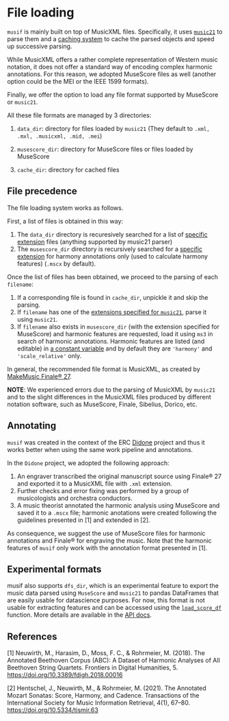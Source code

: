 # File loading

`musif` is mainly built on top of MusicXML files. Specifically, it uses [`music21`](https://web.mit.edu/`music21`/) to
parse them and a [caching system](./Caching.html) to cache the parsed objects and speed
up successive parsing.

While MusicXML offers a rather complete representation of Western music notation, it
does not offer a standard way of encoding complex harmonic annotations. For this reason,
we adopted MuseScore files as well (another option could be the MEI or the IEEE
1599 formats).

Finally, we offer the option to load any file format supported by MuseScore or
`music21`.

All these file formats are managed by 3 directories:
1. `data_dir`: directory for files loaded by `music21` (They default to `.xml, .mxl, .musicxml, .mid, .mei`)

2. `musescore_dir`: directory for MuseScore files or files loaded by MuseScore

3. `cache_dir`: directory for cached files

## File precedence

The file loading system works as follows.

First, a list of files is obtained in this way:

1. The `data_dir` directory is recuresively searched for a list of [specific
   extension](./API/musif.extract.html#musif.extract.constants.MUSIC21_FILE_EXTENSION) files (anything supported by music21 parser)
2. The `musescore_dir` directory is recursively searched for a
   [specific
   extension](./API/musif.musescore.html#musif.musescore.constants.MUSESCORE_FILE_EXTENSION) for harmony annotations only (used to calculate harmony features)
   (`.mscx` by default).

Once the list of files has been obtained, we proceed to the parsing of each
`filename`:
1. If a corresponding file is found in `cache_dir`, unpickle it and skip the parsing.
2. If `filename` has one of the [extensions specified for
   `music21`](./API/musif.extract.html#musif.extract.constants.MUSIC21_FILE_EXTENSION),
   parse it using `music21`.
3. If `filename` also exists in `musescore_dir` (with the extension specified for
   MuseScore) and harmonic features are requested, load it using `ms3` in search of
   harmonic annotations. Harmonic features are listed (and editable) in [a constant
   variable](./API/musif.extract.html#musif.extract.constants.REQUIRE_MSCORE) and by
   default they are `'harmony'` and `'scale_relative'` only.

In general, the recommended file format is MusicXML, as created by [MakeMusic Finale®
27](https://web.archive.org/web/https://www.finalemusic.com/blog/finale-v27-is-here/).

**NOTE**: We experienced errors due to the parsing of MusicXML by `music21` and to the slight
differences in the MusicXML files produced by different notation software, such as
MuseScore, Finale, Sibelius, Dorico, etc.

## Annotating

`musif` was created in the context of the ERC [Didone](https://didone.eu) project and thus
it works better when using the same work pipeline and annotations.

In the `Didone` project, we adopted the following approach:
1. An engraver transcribed the original manuscript source using Finale® 27 and
   exported it to a MusicXML file with `.xml` extension.
2. Further checks and error fixing was performed by a group of musicologists and orchestra conductors.
3. A music theorist annotated the harmonic analysis using MuseScore and saved it to a
   `.mscx` file; harmonic anotations were created following the guidelines presented in [1] and extended in [2].

As consequence, we suggest the use of MuseScore files for harmonic annotations and
Finale® for engraving the music. Note that the harmonic features of `musif` only
work with the annotation format presented in [1].

## Experimental formats

musif also supports `dfs_dir`, which is an experimental feature to export
the music data parsed using `MuseScore` and `music21` to pandas DataFrames that are
easily usable for datascience purposes. For now, this format is not usable for
extracting features and can be accessed using the
[`load_score_df`](./API/musif.cache.html#musif.cache.utils.load_score_df) function.
More details are available in the [API
docs](./API/musif.cache.html#musif.cache.utils.store_score_df).

## References

[1] Neuwirth, M., Harasim, D., Moss, F. C., & Rohrmeier, M. (2018). The Annotated Beethoven Corpus (ABC): A Dataset of Harmonic Analyses of All Beethoven String Quartets. Frontiers in Digital Humanities, 5. https://doi.org/10.3389/fdigh.2018.00016

[2] Hentschel, J., Neuwirth, M., & Rohrmeier, M. (2021). The Annotated Mozart Sonatas: Score, Harmony, and Cadence. Transactions of the International Society for Music Information Retrieval, 4(1), 67–80. https://doi.org/10.5334/tismir.63
